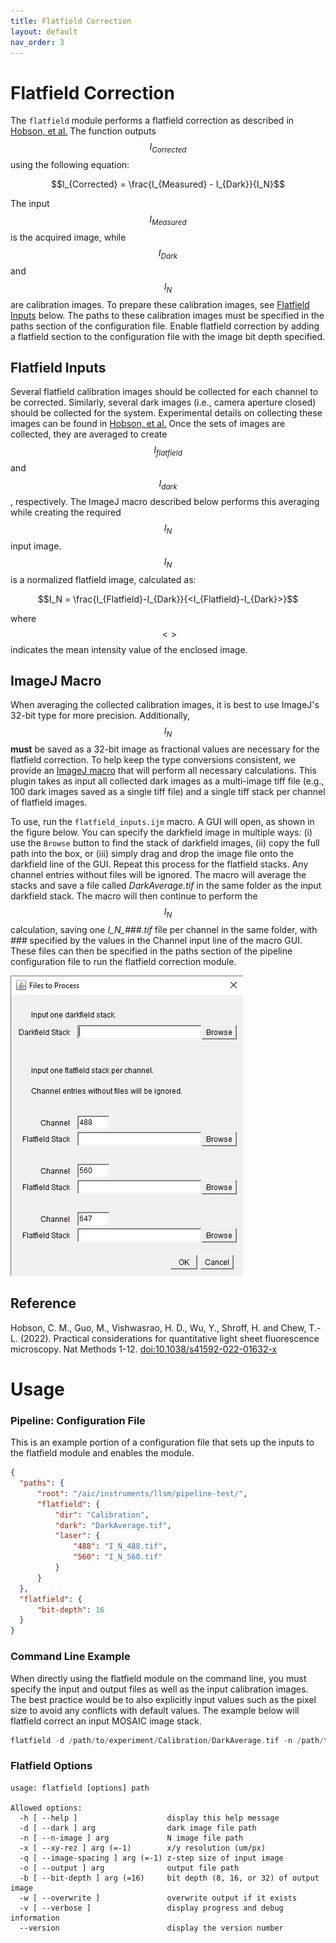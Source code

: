 ```yaml
---
title: Flatfield Correction
layout: default
nav_order: 3
---
```


# Flatfield Correction

The `flatfield` module performs a flatfield correction as described in [Hobson, et al.](#reference) The function outputs $$I_{Corrected}$$ using the following equation:

$$I_{Corrected} = \frac{I_{Measured} - I_{Dark}}{I_N}$$

The input $$I_{Measured}$$ is the acquired image, while $$I_{Dark}$$ and $$I_N$$ are calibration images. To prepare these calibration images, see [Flatfield Inputs](#flatfield-inputs) below.  The paths to these calibration images must be specified in the paths section of the configuration file. Enable flatfield correction by adding a flatfield section to the configuration file with the image bit depth specified.

## Flatfield Inputs
Several flatfield calibration images should be collected for each channel to be corrected. Similarly, several dark images (i.e., camera aperture closed) should be collected for the system. Experimental details on collecting these images can be found in [Hobson, et al.](#reference) Once the sets of images are collected, they are averaged to create $$I_{flatfield}$$ and $$I_{dark}$$, respectively. The ImageJ macro described below performs this averaging while creating the required $$I_N$$ input image. $$I_N$$ is a normalized flatfield image, calculated as:

$$I_N = \frac{I_{Flatfield}-I_{Dark}}{<I_{Flatfield}-I_{Dark}>}$$

where $$<>$$ indicates the mean intensity value of the enclosed image.

## ImageJ Macro
When averaging the collected calibration images, it is best to use ImageJ's 32-bit type for more precision. Additionally, $$I_N$$ **must** be saved as a 32-bit image as fractional values are necessary for the flatfield correction. To help keep the type conversions consistent, we provide an [ImageJ macro](https://github.com/aicjanelia/LLSM/blob/master/src/imagej/flatfield_inputs.ijm) that will perform all necessary calculations. This plugin takes as input all collected dark images as a multi-image tiff file (e.g., 100 dark images saved as a single tiff file) and a single tiff stack per channel of flatfield images.

To use, run the `flatfield_inputs.ijm` macro. A GUI will open, as shown in the figure below. You can specify the darkfield image in multiple ways: (i) use the `Browse` button to find the stack of darkfield images, (ii) copy the full path into the box, or (iii) simply drag and drop the image file onto the darkfield line of the GUI. Repeat this process for the flatfield stacks. Any channel entries without files will be ignored. The macro will average the stacks and save a file called *DarkAverage.tif* in the same folder as the input darkfield stack. The macro will then continue to perform the $$I_N$$ calculation, saving one *I_N_###.tif* file per channel in the same folder, with *###* specified by the values in the Channel input line of the macro GUI. These files can then be specified in the paths section of the pipeline configuration file to run the flatfield correction module.

![Flatfield Input GUI](../assets/images/flatfield-gui.jpg)

## Reference
Hobson, C. M., Guo, M., Vishwasrao, H. D., Wu, Y., Shroff, H. and Chew, T.-L. (2022). Practical considerations for quantitative light sheet fluorescence microscopy. Nat Methods 1-12. [doi:10.1038/s41592-022-01632-x](https://doi.org/10.1038/s41592-022-01632-x)


# Usage

### Pipeline: Configuration File
This is an example portion of a configuration file that sets up the inputs to the flatfield module and enables the module.

```json
{
  "paths": {
      "root": "/aic/instruments/llsm/pipeline-test/",
      "flatfield": {
          "dir": "Calibration",
          "dark": "DarkAverage.tif",
          "laser": {
              "488": "I_N_488.tif",
              "560": "I_N_560.tif"
          }
      }
  },
  "flatfield": {
      "bit-depth": 16
  }
}
```

### Command Line Example
When directly using the flatfield module on the command line, you must specify the input and output files as well as the input calibration images. The best practice would be to also explicitly input values such as the pixel size to avoid any conflicts with default values. The example below will flatfield correct an input MOSAIC image stack.
```c
flatfield -d /path/to/experiment/Calibration/DarkAverage.tif -n /path/to/experiment/Calibration/I_N_488.tif -x 0.108 -q 0.21462536238843902 -o /path/to/experiment/flatfield/scan_Cam1_ch0_tile0_t0000_flatfield.tif -b 32 -w /path/to/experiment/scan_CamA_ch0_CAM1_stack0000_488nm_0000000msec_0004732481msecAbs_000x_000y_000z_0000t.tif
```

### Flatfield Options

```text
usage: flatfield [options] path

Allowed options:
  -h [ --help ]                    display this help message
  -d [ --dark ] arg                dark image file path
  -n [ --n-image ] arg             N image file path
  -x [ --xy-rez ] arg (=-1)        x/y resolution (um/px)
  -q [ --image-spacing ] arg (=-1) z-step size of input image
  -o [ --output ] arg              output file path
  -b [ --bit-depth ] arg (=16)     bit depth (8, 16, or 32) of output image
  -w [ --overwrite ]               overwrite output if it exists
  -v [ --verbose ]                 display progress and debug information
  --version                        display the version number
```

